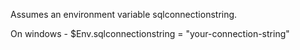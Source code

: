 Assumes an environment variable sqlconnectionstring.

On windows - $Env.sqlconnectionstring = "your-connection-string"
